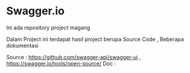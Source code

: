 # Swagger.io
Ini ada repository project magang

Dalam Project ini terdapat hasil project berupa Source Code , Beberapa dokumentasi 

Source : https://github.com/swagger-api/swagger-ui , https://swagger.io/tools/open-source/
Doc :

